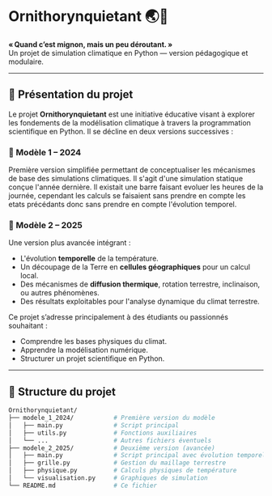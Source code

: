 # Ornithorynquietant 🌏🦆

**« Quand c’est mignon, mais un peu déroutant. »**  
Un projet de simulation climatique en Python — version pédagogique et modulaire.

---

## 🧭 Présentation du projet

Le projet **Ornithorynquietant** est une initiative éducative visant à explorer les fondements de la modélisation climatique à travers la programmation scientifique en Python. Il se décline en deux versions successives :

### 🔹 Modèle 1 – 2024
Première version simplifiée permettant de conceptualiser les mécanismes de base des simulations climatiques. Il s'agit d'une simulation statique conçue l'année dernière. Il existait une barre faisant evoluer les heures de la journée, cependant les calculs se faisaient sans prendre en compte les etats précédants donc sans prendre en compte l'évolution temporel.

### 🔹 Modèle 2 – 2025
Une version plus avancée intégrant :
- L'évolution **temporelle** de la température.
- Un découpage de la Terre en **cellules géographiques** pour un calcul local.
- Des mécanismes de **diffusion thermique**, rotation terrestre, inclinaison, ou autres phénomènes.
- Des résultats exploitables pour l'analyse dynamique du climat terrestre.

Ce projet s’adresse principalement à des étudiants ou passionnés souhaitant :
- Comprendre les bases physiques du climat.
- Apprendre la modélisation numérique.
- Structurer un projet scientifique en Python.

---

## 📁 Structure du projet

```bash
Ornithorynquietant/
├── modele_1_2024/           # Première version du modèle
│   ├── main.py              # Script principal
│   ├── utils.py             # Fonctions auxiliaires
│   └── ...                  # Autres fichiers éventuels
├── modele_2_2025/           # Deuxième version (avancée)
│   ├── main.py              # Script principal avec évolution temporelle
│   ├── grille.py            # Gestion du maillage terrestre
│   ├── physique.py          # Calculs physiques de température
│   └── visualisation.py     # Graphiques de simulation
└── README.md                # Ce fichier

